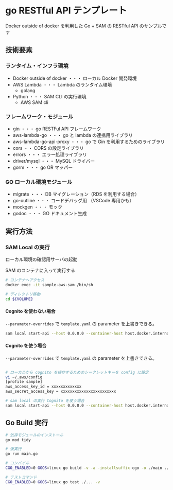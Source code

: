 # go RESTful API テンプレート

Docker outside of docker を利用した Go + SAM の RESTful API のサンプルです

## 技術要素

### ランタイム・インフラ環境

-   Docker outside of docker ・・・ ローカル Docker 開発環境
-   AWS Lambda ・・・ Lambda のランタイム環境
    -   golang
-   Python ・・・ SAM CLI の実行環境
    -   AWS SAM cli

### フレームワーク・モジュール

-   gin ・・・ go RESTFul API フレームワーク
-   aws-lambda-go ・・・ go と lambda の連携用ライブラリ
-   aws-lambda-go-api-proxy ・・・ go で Gin を利用するためのライブラリ
-   cors ・・ CORS の設定ライブラリ
-   errors ・・・ エラー処理ライブラリ
-   driver/mysql ・・・ MySQL ドライバー
-   gorm ・・・ go OR マッパー

### GO ローカル環境モジュール

-   migrate ・・・ DB マイグレーション（RDS を利用する場合）
-   go-outline ・・・ コードデバッグ用 （VSCode 専用かも）
-   mockgen ・・・ モック
-   godoc ・・・ GO ドキュメント生成

## 実行方法

### SAM Local の実行

ローカル環境の確認用サーバの起動

SAM のコンテナに入って実行する

```sh
# コンテナへアクセス
docker exec -it sample-aws-sam /bin/sh

# ディレクトリ移動
cd ${VOLUME}

```

#### Cognito を使わない場合

`--parameter-overrides` で `template.yaml` の parameter を上書きできる。

```sh
sam local start-api --host 0.0.0.0 --container-host host.docker.internal --debug --docker-volume-basedir $PWD --docker-network sample-network --parameter-overrides ParameterKey=AllowOrigin,ParameterValue="*"
```

#### Cognito を使う場合

`--parameter-overrides` で `template.yaml` の parameter を上書きできる。

```sh

# ローカルから cognito を操作するためのシークレットキーを config に設定
vi ~/.aws/config
[profile sample]
aws_access_key_id = xxxxxxxxxxxxx
aws_secret_access_key = xxxxxxxxxxxxxxxxxxxxxxxx

# sam local の実行 Cognito を使う場合
sam local start-api --host 0.0.0.0 --container-host host.docker.internal --debug --docker-volume-basedir $PWD --docker-network sample-network  --profile sample --parameter-overrides ParameterKey=AllowOrigin,ParameterValue="*"
```

## Go Build 実行

```sh
# 依存モジュールのインストール
go mod tidy

# 仮実行
go run main.go

# コンパイル
CGO_ENABLED=0 GOOS=linux go build -v -a -installsuffix cgo -o ./main ./main.go

# テストコマンド
CGO_ENABLED=0 GOOS=linux go test ./... -v

```
